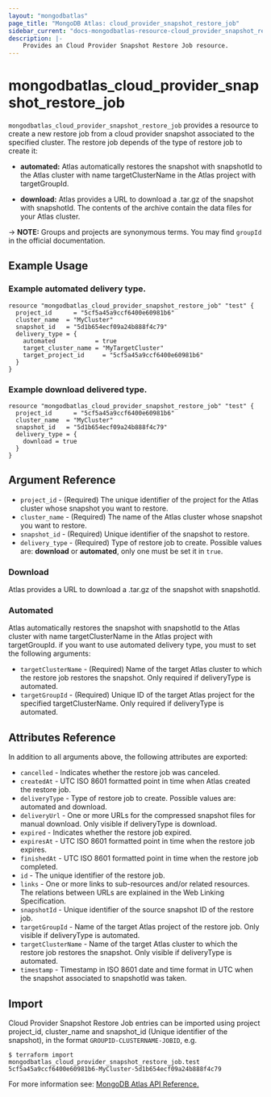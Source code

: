 ```yaml
---
layout: "mongodbatlas"
page_title: "MongoDB Atlas: cloud_provider_snapshot_restore_job"
sidebar_current: "docs-mongodbatlas-resource-cloud_provider_snapshot_restore_job"
description: |-
    Provides an Cloud Provider Snapshot Restore Job resource.
---
```


# mongodbatlas_cloud_provider_snapshot_restore_job

`mongodbatlas_cloud_provider_snapshot_restore_job` provides a resource to create a new restore job from a cloud provider snapshot associated to the specified cluster. The restore job depends of the type of restore job to create it: 
* **automated:** Atlas automatically restores the snapshot with snapshotId to the Atlas cluster with name targetClusterName in the Atlas project with targetGroupId.

* **download:** Atlas provides a URL to download a .tar.gz of the snapshot with snapshotId. The contents of the archive contain the data files for your Atlas cluster.

-> **NOTE:** Groups and projects are synonymous terms. You may find `groupId` in the official documentation.

## Example Usage

### Example automated delivery type.

```hcl
resource "mongodbatlas_cloud_provider_snapshot_restore_job" "test" {
  project_id      = "5cf5a45a9ccf6400e60981b6"
  cluster_name  = "MyCluster"
  snapshot_id   = "5d1b654ecf09a24b888f4c79"
  delivery_type = {
    automated           = true
    target_cluster_name = "MyTargetCluster"
    target_project_id     = "5cf5a45a9ccf6400e60981b6"
  }
}
```
### Example download delivered type.

```hcl
resource "mongodbatlas_cloud_provider_snapshot_restore_job" "test" {
  project_id      = "5cf5a45a9ccf6400e60981b6"
  cluster_name  = "MyCluster"
  snapshot_id   = "5d1b654ecf09a24b888f4c79"
  delivery_type = {
    download = true
  }
}
```

## Argument Reference

* `project_id` - (Required) The unique identifier of the project for the Atlas cluster whose snapshot you want to restore.
* `cluster_name` - (Required) The name of the Atlas cluster whose snapshot you want to restore.
* `snapshot_id` - (Required) Unique identifier of the snapshot to restore.
* `delivery_type` - (Required) Type of restore job to create. Possible values are: **download** or **automated**, only one must be set it in ``true``.

### Download
Atlas provides a URL to download a .tar.gz of the snapshot with snapshotId. 

### Automated
Atlas automatically restores the snapshot with snapshotId to the Atlas cluster with name targetClusterName in the Atlas project with targetGroupId. if you want to use automated delivery type, you must to set the following arguments:

* `targetClusterName` - (Required) 	Name of the target Atlas cluster to which the restore job restores the snapshot. Only required if deliveryType is automated.
* `targetGroupId` - (Required) 	Unique ID of the target Atlas project for the specified targetClusterName. Only required if deliveryType is automated.


## Attributes Reference

In addition to all arguments above, the following attributes are exported:

* `cancelled` -	Indicates whether the restore job was canceled.
* `createdAt` -	UTC ISO 8601 formatted point in time when Atlas created the restore job.
* `deliveryType` - Type of restore job to create. Possible values are: automated and download.
* `deliveryUrl` -	One or more URLs for the compressed snapshot files for manual download. Only visible if deliveryType is download.
* `expired` -	Indicates whether the restore job expired.
* `expiresAt` -	UTC ISO 8601 formatted point in time when the restore job expires.
* `finishedAt` -	UTC ISO 8601 formatted point in time when the restore job completed.
* `id` -	The unique identifier of the restore job.
* `links` -	One or more links to sub-resources and/or related resources. The relations between URLs are explained in the Web Linking Specification.
* `snapshotId` -	Unique identifier of the source snapshot ID of the restore job.
* `targetGroupId` -	Name of the target Atlas project of the restore job. Only visible if deliveryType is automated.
* `targetClusterName` -	Name of the target Atlas cluster to which the restore job restores the snapshot. Only visible if deliveryType is automated.
* `timestamp` - Timestamp in ISO 8601 date and time format in UTC when the snapshot associated to snapshotId was taken.

## Import

Cloud Provider Snapshot Restore Job entries can be imported using project project_id, cluster_name and snapshot_id (Unique identifier of the snapshot), in the format `GROUPID-CLUSTERNAME-JOBID`, e.g.

```
$ terraform import mongodbatlas_cloud_provider_snapshot_restore_job.test 5cf5a45a9ccf6400e60981b6-MyCluster-5d1b654ecf09a24b888f4c79
```

For more information see: [MongoDB Atlas API Reference.](https://docs.atlas.mongodb.com/reference/api/cloud-provider-snapshot-restore-jobs/)